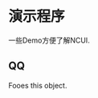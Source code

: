 # 演示程序

  一些Demo方便了解NCUI.
  
## QQ &nbsp;
  Fooes this object.
  


<div class="adoc" id="div_QQ"></div>


